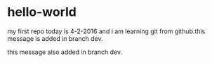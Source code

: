 # hello-world
my first repo
today is 4-2-2016
and i am learning git from github.this message is added in branch dev.


this  message also added in branch dev.
